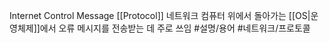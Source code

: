 Internet Control Message [[Protocol]]
네트워크 컴퓨터 위에서 돌아가는 [[OS|운영체제]]에서 오류 메시지를 전송받는 데 주로 쓰임 #설명/용어 #네트워크/프로토콜
